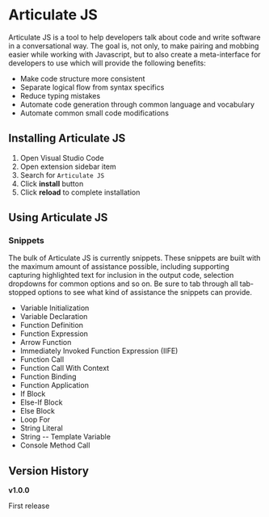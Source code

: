 # Articulate JS #

Articulate JS is a tool to help developers talk about code and write software in a conversational way. The goal is, not only, to make pairing and mobbing easier while working with Javascript, but to also create a meta-interface for developers to use which will provide the following benefits:

- Make code structure more consistent
- Separate logical flow from syntax specifics
- Reduce typing mistakes
- Automate code generation through common language and vocabulary
- Automate common small code modifications

## Installing Articulate JS ##

1. Open Visual Studio Code
2. Open extension sidebar item
3. Search for `Articulate JS`
4. Click **install** button
5. Click **reload** to complete installation

## Using Articulate JS ##

### Snippets ###

The bulk of Articulate JS is currently snippets.  These snippets are built with the maximum amount of assistance possible, including supporting capturing highlighted text for inclusion in the output code, selection dropdowns for common options and so on.  Be sure to tab through all tab-stopped options to see what kind of assistance the snippets can provide.

- Variable Initialization
- Variable Declaration
- Function Definition
- Function  Expression
- Arrow Function
- Immediately Invoked Function Expression (IIFE)
- Function Call
- Function Call With Context
- Function Binding
- Function Application
- If Block
- Else-If Block
- Else Block
- Loop For
- String Literal
- String -- Template Variable
- Console Method Call

## Version History ##

**v1.0.0**

First release